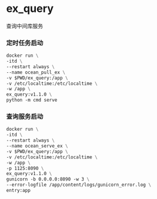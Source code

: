 # ex_query
查询中间库服务

### 定时任务启动
```dockerfile
docker run \
-itd \
--restart always \
--name ocean_pull_ex \
-v $PWD/ex_query:/app \
-v /etc/localtime:/etc/localtime \
-w /app \
ex_query:v1.1.0 \
python -m cmd serve
```



### 查询服务启动
```dockerfile
docker run \
-itd \
--restart always \
--name ocean_serve_ex \
-v $PWD/ex_query:/app \
-v /etc/localtime:/etc/localtime \
-w /app \
-p 1125:8090 \
ex_query:v1.1.0 \
gunicorn -b 0.0.0.0:8090 -w 3 \
--error-logfile /app/content/logs/gunicorn_error.log \
entry:app
```
 
